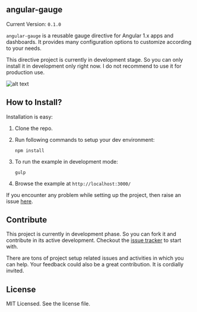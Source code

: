 angular-gauge
----------------------

Current Version: `0.1.0`

`angular-gauge` is a reusable gauge directive for Angular 1.x apps and dashboards. It provides many configuration options to customize according to your needs.

This directive project is currently in development stage. So you can only install it in development only right now. I do not recommend to use it for production use.

![alt text](https://raw.githubusercontent.com/ashish-chopra/angular-gauge/master/examples/examples.png)

How to Install?
------------------------
Installation is easy:

1. Clone the repo.

2. Run following commands to setup your dev environment:

       npm install
       
3. To run the example in development mode:

       gulp

4. Browse the example at `http://localhost:3000/`

If you encounter any problem while setting up the project, then raise an issue [here](https://github.com/ashish-chopra/angular-gauge/issues).


Contribute
-----------------
This project is currently in development phase. So you can fork it and contribute in its active development. Checkout the [issue tracker](https://github.com/ashish-chopra/angular-gauge/issues) to start with.

There are tons of project setup related issues and activities in which you can help.
Your feedback could also be a great contribution. It is cordially invited.


License
---------
MIT Licensed. See the license file.

